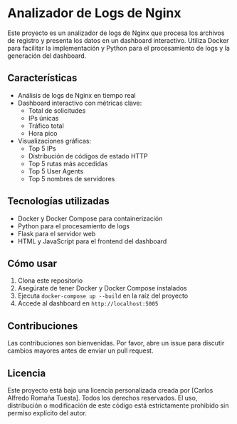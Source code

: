 # Analizador de Logs de Nginx

Este proyecto es un analizador de logs de Nginx que procesa los archivos de registro y presenta los datos en un dashboard interactivo. Utiliza Docker para facilitar la implementación y Python para el procesamiento de logs y la generación del dashboard.

## Características

- Análisis de logs de Nginx en tiempo real
- Dashboard interactivo con métricas clave:
  - Total de solicitudes
  - IPs únicas
  - Tráfico total
  - Hora pico
- Visualizaciones gráficas:
  - Top 5 IPs
  - Distribución de códigos de estado HTTP
  - Top 5 rutas más accedidas
  - Top 5 User Agents
  - Top 5 nombres de servidores

## Tecnologías utilizadas

- Docker y Docker Compose para containerización
- Python para el procesamiento de logs
- Flask para el servidor web
- HTML y JavaScript para el frontend del dashboard

## Cómo usar

1. Clona este repositorio
2. Asegúrate de tener Docker y Docker Compose instalados
3. Ejecuta `docker-compose up --build` en la raíz del proyecto
4. Accede al dashboard en `http://localhost:5005`

## Contribuciones

Las contribuciones son bienvenidas. Por favor, abre un issue para discutir cambios mayores antes de enviar un pull request.

## Licencia

Este proyecto está bajo una licencia personalizada creada por [Carlos Alfredo Romaña Tuesta]. Todos los derechos reservados. El uso, distribución o modificación de este código está estrictamente prohibido sin permiso explícito del autor.

